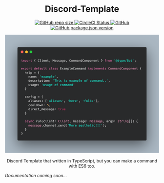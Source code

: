<h1 align="center">Discord-Template</h1>

<p align="center">
  <a href="#">
    <img alt="GitHub repo size" src="https://img.shields.io/github/repo-size/skymunn/Discord-Template.svg">
  </a>
  <a href='https://circleci.com/gh/skymunn/Discord-Template/'>
    <img src='https://circleci.com/gh/skymunn/Discord-Template.svg?style=svg' alt='CircleCI Status' />
  </a>
  <a href='https://github.com/skymunn/Discord-Template/blob/master/LICENSE.md'>
    <img alt="GitHub" src="https://img.shields.io/github/license/skymunn/Discord-Template.svg">
  </a>
  <a href='https://github.com/skymunn/Discord-Template/blob/master/package.json'>
    <img alt="GitHub package.json version" src="https://img.shields.io/github/package-json/v/skymunn/Discord-Template.svg">
  </a>
</p>

<p align="center">
  <img alt="Code Example" src="./carbon.png">
</p>

<p align="center">Discord Template that written in TypeScript, but you can make a command with ES6 too.</p>

*Documentation coming soon...*
